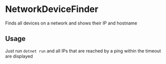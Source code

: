 # NetworkDeviceFinder
Finds all devices on a network and shows their IP and hostname
## Usage

Just run `dotnet run` and all IPs that are reached by a ping within the timeout are displayed
